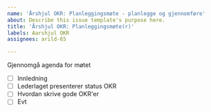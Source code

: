 ```yaml
---
name: 'Årshjul OKR: Planleggingsmøte - planlegge og gjennomføre'
about: Describe this issue template's purpose here.
title: 'Årshjul OKR: Planleggingsmøte(r)'
labels: Aarshjul OKR
assignees: arild-65

---
```


Gjennomgå agenda for møtet
- [ ] Innledning
- [ ] Lederlaget presenterer status OKR
- [ ] Hvordan skrive gode OKR'er
- [ ] Evt
